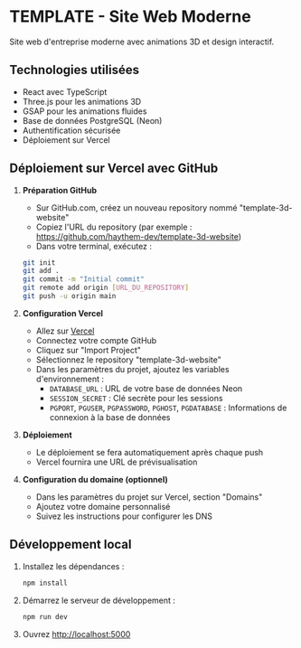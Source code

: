 # TEMPLATE - Site Web Moderne

Site web d'entreprise moderne avec animations 3D et design interactif.

## Technologies utilisées

- React avec TypeScript
- Three.js pour les animations 3D
- GSAP pour les animations fluides
- Base de données PostgreSQL (Neon)
- Authentification sécurisée
- Déploiement sur Vercel

## Déploiement sur Vercel avec GitHub

1. **Préparation GitHub**
   - Sur GitHub.com, créez un nouveau repository nommé "template-3d-website"
   - Copiez l'URL du repository (par exemple : https://github.com/haythem-dev/template-3d-website)
   - Dans votre terminal, exécutez :
   ```bash
   git init
   git add .
   git commit -m "Initial commit"
   git remote add origin [URL_DU_REPOSITORY]
   git push -u origin main
   ```

2. **Configuration Vercel**
   - Allez sur [Vercel](https://vercel.com)
   - Connectez votre compte GitHub
   - Cliquez sur "Import Project"
   - Sélectionnez le repository "template-3d-website"
   - Dans les paramètres du projet, ajoutez les variables d'environnement :
     - `DATABASE_URL` : URL de votre base de données Neon
     - `SESSION_SECRET` : Clé secrète pour les sessions
     - `PGPORT`, `PGUSER`, `PGPASSWORD`, `PGHOST`, `PGDATABASE` : Informations de connexion à la base de données

3. **Déploiement**
   - Le déploiement se fera automatiquement après chaque push
   - Vercel fournira une URL de prévisualisation

4. **Configuration du domaine (optionnel)**
   - Dans les paramètres du projet sur Vercel, section "Domains"
   - Ajoutez votre domaine personnalisé
   - Suivez les instructions pour configurer les DNS

## Développement local

1. Installez les dépendances :
   ```bash
   npm install
   ```

2. Démarrez le serveur de développement :
   ```bash
   npm run dev
   ```

3. Ouvrez [http://localhost:5000](http://localhost:5000)